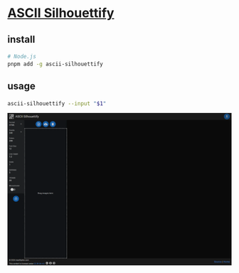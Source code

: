 # [ASCII Silhouettify](https://meatfighter.com/ascii-silhouettify)

## install

```sh
# Node.js
pnpm add -g ascii-silhouettify
```

## usage

```sh
ascii-silhouettify --input "$1"
```

![quasar-ascii-silhouettify](/_image/optWeb/quasar-ascii-silhouettify.png)
